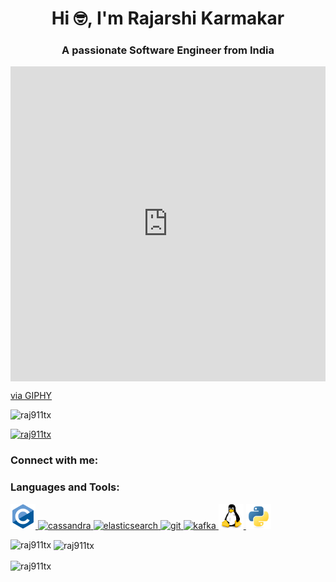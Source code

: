 <h1 align="center">Hi 🤓, I'm Rajarshi Karmakar</h1>
<h3 align="center">A passionate Software Engineer from India</h3>

<div style="width:100%;height:0;padding-bottom:100%;position:relative;"><iframe src="https://github.com/raj911tx/raj911tx/blob/main/assets/giphy.gif" width="100%" height="100%" style="position:absolute" frameBorder="0" class="giphy-embed" allowFullScreen></iframe></div><p><a href="https://giphy.com/gifs/xThuWu82QD3pj4wvEQ">via GIPHY</a></p>

<p align="left"> <img src="https://komarev.com/ghpvc/?username=raj911tx&label=Profile%20views&color=0e75b6&style=flat" alt="raj911tx" /> </p>

<p align="left"> <a href="https://github.com/ryo-ma/github-profile-trophy"><img src="https://github-profile-trophy.vercel.app/?username=raj911tx" alt="raj911tx" /></a> </p>

<h3 align="left">Connect with me:</h3>
<p align="left">
</p>

<h3 align="left">Languages and Tools:</h3>
<p align="left"> <a href="https://www.cprogramming.com/" target="_blank" rel="noreferrer"> <img src="https://raw.githubusercontent.com/devicons/devicon/master/icons/c/c-original.svg" alt="c" width="40" height="40"/> </a> <a href="https://cassandra.apache.org/" target="_blank" rel="noreferrer"> <img src="https://www.vectorlogo.zone/logos/apache_cassandra/apache_cassandra-icon.svg" alt="cassandra" width="40" height="40"/> </a> <a href="https://www.elastic.co" target="_blank" rel="noreferrer"> <img src="https://www.vectorlogo.zone/logos/elastic/elastic-icon.svg" alt="elasticsearch" width="40" height="40"/> </a> <a href="https://git-scm.com/" target="_blank" rel="noreferrer"> <img src="https://www.vectorlogo.zone/logos/git-scm/git-scm-icon.svg" alt="git" width="40" height="40"/> </a> <a href="https://kafka.apache.org/" target="_blank" rel="noreferrer"> <img src="https://www.vectorlogo.zone/logos/apache_kafka/apache_kafka-icon.svg" alt="kafka" width="40" height="40"/> </a> <a href="https://www.linux.org/" target="_blank" rel="noreferrer"> <img src="https://raw.githubusercontent.com/devicons/devicon/master/icons/linux/linux-original.svg" alt="linux" width="40" height="40"/> </a> <a href="https://www.python.org" target="_blank" rel="noreferrer"> <img src="https://raw.githubusercontent.com/devicons/devicon/master/icons/python/python-original.svg" alt="python" width="40" height="40"/> </a> </p>

<p><img align="left" src="https://github-readme-stats.vercel.app/api/top-langs?username=raj911tx&show_icons=true&locale=en&layout=compact" alt="raj911tx" /></p>

<p>&nbsp;<img align="center" src="https://github-readme-stats.vercel.app/api?username=raj911tx&show_icons=true&locale=en" alt="raj911tx" /></p>

<p><img align="center" src="https://github-readme-streak-stats.herokuapp.com/?user=raj911tx&" alt="raj911tx" /></p>
